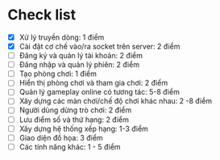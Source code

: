 # Check list

- [x] Xử lý truyền dòng: 1 điểm
- [x] Cài đặt cơ chế vào/ra socket trên server: 2 điểm
- [ ] Đăng ký và quản lý tài khoản: 2 điểm
- [ ] Đăng nhập và quản lý phiên: 2 điểm
- [ ] Tạo phòng chơi: 1 điểm
- [ ] Hiển thị phòng chơi và tham gia chơi: 2 điểm
- [ ] Quản lý gameplay online có tương tác: 5-8 điểm
- [ ] Xây dựng các màn chơi/chế độ chơi khác nhau: 2 -8 điểm
- [ ] Người dùng dừng trò chơi: 2 điểm
- [ ] Lưu điểm số và thứ hạng: 2 điểm
- [ ] Xây dựng hệ thống xếp hạng: 1-3 điểm
- [ ] Giao diện đồ họa: 3 điểm
- [ ] Các tính năng khác: 1 - 5 điểm
